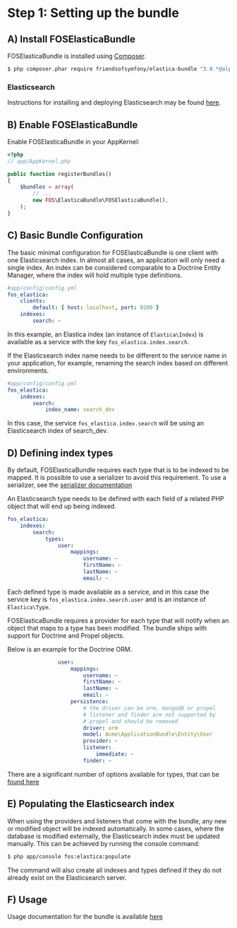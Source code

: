 Step 1: Setting up the bundle
=============================

A) Install FOSElasticaBundle
----------------------------

FOSElasticaBundle is installed using [Composer](https://getcomposer.org).

```bash
$ php composer.phar require friendsofsymfony/elastica-bundle "3.0.*@alpha"
```

### Elasticsearch

Instructions for installing and deploying Elasticsearch may be found
[here](http://www.elasticsearch.org/guide/reference/setup/installation/).


B) Enable FOSElasticaBundle
---------------------------

Enable FOSElasticaBundle in your AppKernel:

```php
<?php
// app/AppKernel.php

public function registerBundles()
{
    $bundles = array(
        // ...
        new FOS\ElasticaBundle\FOSElasticaBundle(),
    );
}
```

C) Basic Bundle Configuration
-----------------------------

The basic minimal configuration for FOSElasticaBundle is one client with one Elasticsearch
index. In almost all cases, an application will only need a single index. An index can
be considered comparable to a Doctrine Entity Manager, where the index will hold multiple
type definitions.

```yaml
#app/config/config.yml
fos_elastica:
    clients:
        default: { host: localhost, port: 9200 }
    indexes:
        search: ~
```

In this example, an Elastica index (an instance of `Elastica\Index`) is available as a
service with the key `fos_elastica.index.search`.

If the Elasticsearch index name needs to be different to the service name in your
application, for example, renaming the search index based on different environments.

```yaml
#app/config/config.yml
fos_elastica:
    indexes:
        search:
            index_name: search_dev
```

In this case, the service `fos_elastica.index.search` will be using an Elasticsearch
index of search_dev.

D) Defining index types
-----------------------

By default, FOSElasticaBundle requires each type that is to be indexed to be mapped.
It is possible to use a serializer to avoid this requirement. To use a serializer, see
the [serializer documentation](serializer.md)

An Elasticsearch type needs to be defined with each field of a related PHP object that
will end up being indexed.

```yaml
fos_elastica:
    indexes:
        search:
            types:
                user:
                    mappings:
                        username: ~
                        firstName: ~
                        lastName: ~
                        email: ~
```

Each defined type is made available as a service, and in this case the service key is
`fos_elastica.index.search.user` and is an instance of `Elastica\Type`.

FOSElasticaBundle requires a provider for each type that will notify when an object
that maps to a type has been modified. The bundle ships with support for Doctrine and
Propel objects.

Below is an example for the Doctrine ORM.

```yaml
                user:
                    mappings:
                        username: ~
                        firstName: ~
                        lastName: ~
                        email: ~
                    persistence:
                        # the driver can be orm, mongodb or propel
                        # listener and finder are not supported by
                        # propel and should be removed
                        driver: orm
                        model: Acme\ApplicationBundle\Entity\User
                        provider: ~
                        listener:
                            immediate: ~
                        finder: ~
```

There are a significant number of options available for types, that can be
[found here](types.md)

E) Populating the Elasticsearch index
-------------------------------------

When using the providers and listeners that come with the bundle, any new or modified
object will be indexed automatically. In some cases, where the database is modified
externally, the Elasticsearch index must be updated manually. This can be achieved by
running the console command:

```bash
$ php app/console fos:elastica:populate
```

The command will also create all indexes and types defined if they do not already exist
on the Elasticsearch server.

F) Usage
--------

Usage documentation for the bundle is available [here](usage.md)

